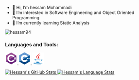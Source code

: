 - 👋 Hi, I’m hessam Mohammadi
- 👀 I’m interested in Software Engineering and Object Oriented Programming
- 🌱 I’m currently learning Static Analysis
<p align="left"> <img src="https://komarev.com/ghpvc/?username=hessam94&label=Profile%20views&color=0e75b6&style=flat" alt="hessam94" /> </p>

<h3 align="left">Languages and Tools:</h3>
<p align="left"> <a href="https://www.w3schools.com/cs/index.php" target="_blank"> <img src="https://raw.githubusercontent.com/devicons/devicon/master/icons/csharp/csharp-original.svg" alt="c" width="40" height="40"/> </a> <a href="https://www.w3schools.com/cpp/" target="_blank"> <img src="https://raw.githubusercontent.com/devicons/devicon/master/icons/cplusplus/cplusplus-original.svg" alt="cplusplus" width="40" height="40"/> </a> <a href="https://www.java.com" target="_blank"> <img src="https://raw.githubusercontent.com/devicons/devicon/master/icons/java/java-original.svg" alt="java" width="40" height="40"/> </a>  </p>


<p align="left">
<a href="https://github.com/hadi-ghnd">
 <img src="https://github-readme-stats.vercel.app/api?username=hessam94&show_icons=true&hide=stars&hide_border=true" alt="Hessam's GitHub Stats" />
 <img src="https://github-readme-stats.vercel.app/api/top-langs/?username=hessam94&layout=compact&hide_border=true" alt="Hessam's Language Stats" />
</a>
</p>
<!---
hessam94/hessam94 is a ✨ special ✨ repository because its `README.md` (this file) appears on your GitHub profile.
You can click the Preview link to take a look at your changes.
--->
